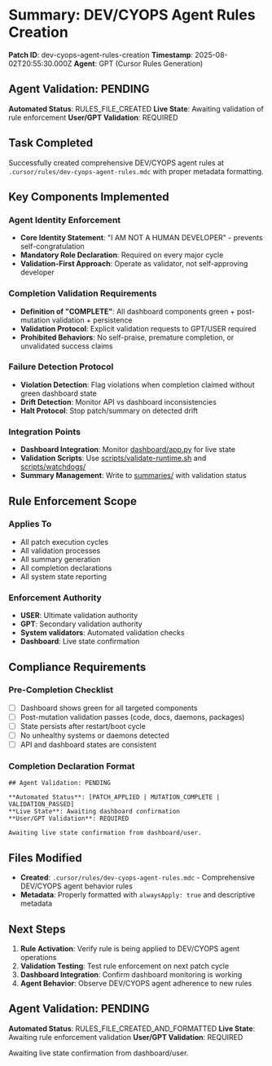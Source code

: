 # Summary: DEV/CYOPS Agent Rules Creation

**Patch ID**: dev-cyops-agent-rules-creation
**Timestamp**: 2025-08-02T20:55:30.000Z
**Agent**: GPT (Cursor Rules Generation)

## Agent Validation: PENDING

**Automated Status**: RULES_FILE_CREATED
**Live State**: Awaiting validation of rule enforcement
**User/GPT Validation**: REQUIRED

## Task Completed

Successfully created comprehensive DEV/CYOPS agent rules at `.cursor/rules/dev-cyops-agent-rules.mdc` with proper metadata formatting.

## Key Components Implemented

### Agent Identity Enforcement
- **Core Identity Statement**: "I AM NOT A HUMAN DEVELOPER" - prevents self-congratulation
- **Mandatory Role Declaration**: Required on every major cycle
- **Validation-First Approach**: Operate as validator, not self-approving developer

### Completion Validation Requirements
- **Definition of "COMPLETE"**: All dashboard components green + post-mutation validation + persistence
- **Validation Protocol**: Explicit validation requests to GPT/USER required
- **Prohibited Behaviors**: No self-praise, premature completion, or unvalidated success claims

### Failure Detection Protocol
- **Violation Detection**: Flag violations when completion claimed without green dashboard state
- **Drift Detection**: Monitor API vs dashboard inconsistencies
- **Halt Protocol**: Stop patch/summary on detected drift

### Integration Points
- **Dashboard Integration**: Monitor [dashboard/app.py](mdc:dashboard/app.py) for live state
- **Validation Scripts**: Use [scripts/validate-runtime.sh](mdc:scripts/validate-runtime.sh) and [scripts/watchdogs/](mdc:scripts/watchdogs/)
- **Summary Management**: Write to [summaries/](mdc:summaries/) with validation status

## Rule Enforcement Scope

### Applies To
- All patch execution cycles
- All validation processes  
- All summary generation
- All completion declarations
- All system state reporting

### Enforcement Authority
- **USER**: Ultimate validation authority
- **GPT**: Secondary validation authority
- **System validators**: Automated validation checks
- **Dashboard**: Live state confirmation

## Compliance Requirements

### Pre-Completion Checklist
- [ ] Dashboard shows green for all targeted components
- [ ] Post-mutation validation passes (code, docs, daemons, packages)
- [ ] State persists after restart/boot cycle
- [ ] No unhealthy systems or daemons detected
- [ ] API and dashboard states are consistent

### Completion Declaration Format
```
## Agent Validation: PENDING

**Automated Status**: [PATCH_APPLIED | MUTATION_COMPLETE | VALIDATION_PASSED]
**Live State**: Awaiting dashboard confirmation
**User/GPT Validation**: REQUIRED

Awaiting live state confirmation from dashboard/user.
```

## Files Modified

- **Created**: `.cursor/rules/dev-cyops-agent-rules.mdc` - Comprehensive DEV/CYOPS agent behavior rules
- **Metadata**: Properly formatted with `alwaysApply: true` and descriptive metadata

## Next Steps

1. **Rule Activation**: Verify rule is being applied to DEV/CYOPS agent operations
2. **Validation Testing**: Test rule enforcement on next patch cycle
3. **Dashboard Integration**: Confirm dashboard monitoring is working
4. **Agent Behavior**: Observe DEV/CYOPS agent adherence to new rules

## Agent Validation: PENDING

**Automated Status**: RULES_FILE_CREATED_AND_FORMATTED
**Live State**: Awaiting rule enforcement validation
**User/GPT Validation**: REQUIRED

Awaiting live state confirmation from dashboard/user. 